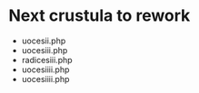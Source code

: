 Next crustula to rework
=======================

 - uocesii.php
 - uocesiii.php
 - radicesiii.php
 - uocesiiii.php
 - uocesiiii.php
